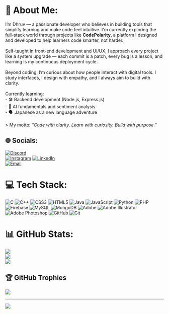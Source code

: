 # 💫 About Me:
I’m Dhruv — a passionate developer who believes in building tools that simplify learning and make code feel intuitive. I'm currently exploring the full-stack world through projects like **CodePolarity**, a platform I designed and developed to help learners code smarter, not harder.<br><br>Self-taught in front-end development and UI/UX, I approach every project like a system upgrade — each commit is a patch, every bug is a lesson, and learning is my continuous deployment cycle.<br><br>Beyond coding, I’m curious about how people interact with digital tools. I study interfaces, I design with empathy, and I always aim to build with clarity.<br><br>Currently learning:<br>- 🛠️ Backend development (Node.js, Express.js)<br>- 🧠 AI fundamentals and sentiment analysis<br>- 🗣️ Japanese as a new language adventure<br><br>> My motto: *“Code with clarity. Learn with curiosity. Build with purpose.”*<br>


## 🌐 Socials:
[![Discord](https://img.shields.io/badge/Discord-%237289DA?logo=discord&logoColor=white&style=for-the-badge&color=7289DA)](https://discord.gg/UEEjxwBV)  
[![Instagram](https://img.shields.io/badge/Instagram-%23E4405F?logo=Instagram&logoColor=white&style=for-the-badge&color=F5A9A1)](https://instagram.com/___dhruvvv_) 
[![LinkedIn](https://img.shields.io/badge/LinkedIn-%230077B5?logo=linkedin&logoColor=white&style=for-the-badge&color=4D88FF)](https://www.linkedin.com/in/dhruv-soni-094811285)  
[![Email](https://img.shields.io/badge/Email-D14836?logo=gmail&logoColor=white&style=for-the-badge&color=FF6F61)](mailto:Dhruvsoni930@gmail.com)



# 💻 Tech Stack:
![C](https://img.shields.io/badge/c-%2300599C.svg?style=for-the-badge&logo=c&logoColor=white) ![C++](https://img.shields.io/badge/c++-%2300599C.svg?style=for-the-badge&logo=c%2B%2B&logoColor=white) ![CSS3](https://img.shields.io/badge/css3-%231572B6.svg?style=for-the-badge&logo=css3&logoColor=white) ![HTML5](https://img.shields.io/badge/html5-%23E34F26.svg?style=for-the-badge&logo=html5&logoColor=white) ![Java](https://img.shields.io/badge/java-%23ED8B00.svg?style=for-the-badge&logo=openjdk&logoColor=white) ![JavaScript](https://img.shields.io/badge/javascript-%23323330.svg?style=for-the-badge&logo=javascript&logoColor=%23F7DF1E) ![Python](https://img.shields.io/badge/python-3670A0?style=for-the-badge&logo=python&logoColor=ffdd54) ![PHP](https://img.shields.io/badge/php-%23777BB4.svg?style=for-the-badge&logo=php&logoColor=white) ![Firebase](https://img.shields.io/badge/firebase-a08021?style=for-the-badge&logo=firebase&logoColor=ffcd34) ![MySQL](https://img.shields.io/badge/mysql-4479A1.svg?style=for-the-badge&logo=mysql&logoColor=white) ![MongoDB](https://img.shields.io/badge/MongoDB-%234ea94b.svg?style=for-the-badge&logo=mongodb&logoColor=white) ![Adobe](https://img.shields.io/badge/adobe-%23FF0000.svg?style=for-the-badge&logo=adobe&logoColor=white) ![Adobe Illustrator](https://img.shields.io/badge/adobe%20illustrator-%23FF9A00.svg?style=for-the-badge&logo=adobe%20illustrator&logoColor=white) ![Adobe Photoshop](https://img.shields.io/badge/adobe%20photoshop-%2331A8FF.svg?style=for-the-badge&logo=adobe%20photoshop&logoColor=white) ![GitHub](https://img.shields.io/badge/github-%23121011.svg?style=for-the-badge&logo=github&logoColor=white) ![Git](https://img.shields.io/badge/git-%23F05033.svg?style=for-the-badge&logo=git&logoColor=white)
# 📊 GitHub Stats:
![](https://github-readme-stats.vercel.app/api?username=Dhruv-cmd7&theme=github_dark&hide_border=true&include_all_commits=false&count_private=false)<br/>
![](https://nirzak-streak-stats.vercel.app/?user=Dhruv-cmd7&theme=github_dark&hide_border=true)<br/>
![](https://github-readme-stats.vercel.app/api/top-langs/?username=Dhruv-cmd7&theme=github_dark&hide_border=true&include_all_commits=false&count_private=false&layout=compact)

## 🏆 GitHub Trophies
![](https://github-profile-trophy.vercel.app/?username=Dhruv-cmd7&theme=dark&no-frame=true&no-bg=true&margin-w=4)

---
[![](https://visitcount.itsvg.in/api?id=Dhruv-cmd7&icon=2&color=7)](https://visitcount.itsvg.in)

<!-- Proudly created with GPRM ( https://gprm.itsvg.in ) -->
